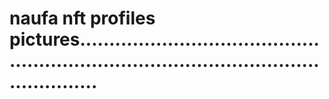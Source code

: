# naufa nft profiles pictures.............................................................................................................
